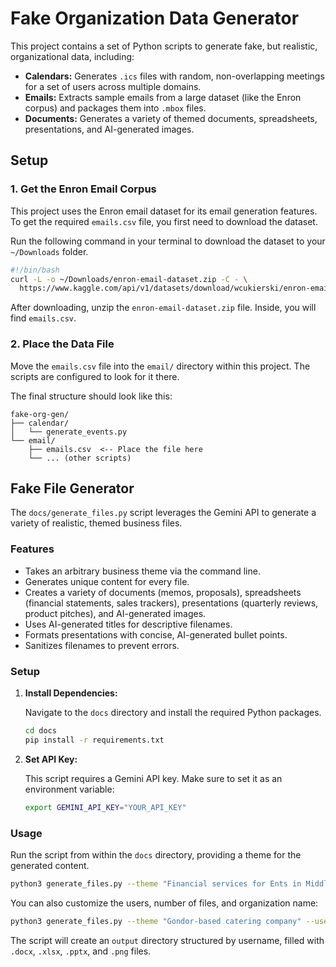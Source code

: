 # Fake Organization Data Generator

This project contains a set of Python scripts to generate fake, but realistic, organizational data, including:

*   **Calendars:** Generates `.ics` files with random, non-overlapping meetings for a set of users across multiple domains.
*   **Emails:** Extracts sample emails from a large dataset (like the Enron corpus) and packages them into `.mbox` files.
*   **Documents:** Generates a variety of themed documents, spreadsheets, presentations, and AI-generated images.

## Setup

### 1. Get the Enron Email Corpus

This project uses the Enron email dataset for its email generation features. To get the required `emails.csv` file, you first need to download the dataset.

Run the following command in your terminal to download the dataset to your `~/Downloads` folder.

```bash
#!/bin/bash
curl -L -o ~/Downloads/enron-email-dataset.zip -C - \
  https://www.kaggle.com/api/v1/datasets/download/wcukierski/enron-email-dataset
```

After downloading, unzip the `enron-email-dataset.zip` file. Inside, you will find `emails.csv`.

### 2. Place the Data File

Move the `emails.csv` file into the `email/` directory within this project. The scripts are configured to look for it there.

The final structure should look like this:

```
fake-org-gen/
├── calendar/
│   └── generate_events.py
└── email/
    ├── emails.csv  <-- Place the file here
    └── ... (other scripts)
```

## Fake File Generator

The `docs/generate_files.py` script leverages the Gemini API to generate a variety of realistic, themed business files.

### Features

- Takes an arbitrary business theme via the command line.
- Generates unique content for every file.
- Creates a variety of documents (memos, proposals), spreadsheets (financial statements, sales trackers), presentations (quarterly reviews, product pitches), and AI-generated images.
- Uses AI-generated titles for descriptive filenames.
- Formats presentations with concise, AI-generated bullet points.
- Sanitizes filenames to prevent errors.

### Setup

1.  **Install Dependencies:**

    Navigate to the `docs` directory and install the required Python packages.

    ```bash
    cd docs
    pip install -r requirements.txt
    ```

2.  **Set API Key:**

    This script requires a Gemini API key. Make sure to set it as an environment variable:

    ```bash
    export GEMINI_API_KEY="YOUR_API_KEY"
    ```

### Usage

Run the script from within the `docs` directory, providing a theme for the generated content.

```bash
python3 generate_files.py --theme "Financial services for Ents in Middle-earth"
```

You can also customize the users, number of files, and organization name:

```bash
python3 generate_files.py --theme "Gondor-based catering company" --users legolas aragorn --num-files 10 --org-name "Gondor Gastronomy"
```

The script will create an `output` directory structured by username, filled with `.docx`, `.xlsx`, `.pptx`, and `.png` files.